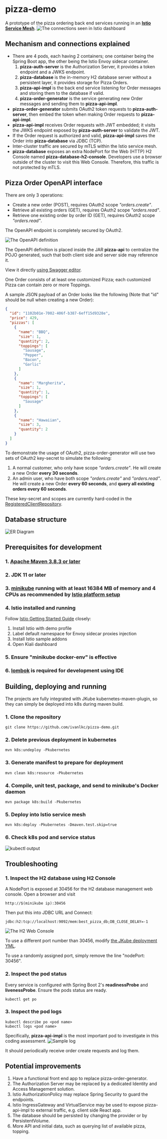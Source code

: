 # pizza-demo
A prototype of the pizza ordering back end services running in an [**Istio Service Mesh**](https://istio.io/).
![The connections seen in Istio dashboard](documentation/KialiDisplay.png)
## Mechanism and connections explained
- There are 4 pods, each having 2 containers; one container being the Spring Boot app, the other being the Istio Envoy sidecar container.
  1. **pizza-auth-server** is the Authorization Server, it provides a token endpoint and a JWKS endpoint.
  2. **pizza-database** is the in-memory H2 database server without a persistent layer, it provides storage for Pizza Orders.
  3. **pizza-api-impl** is the back end service listening for Order messages and storing them to the database if valid.
  4. **pizza-order-generator** is the service generating new Order messages and sending them to **pizza-api-impl**.
- **pizza-order-generator** submits OAuth2 token requests to **pizza-auth-server**, then embed the token when making Order requests to **pizza-api-impl**.
- **pizza-api-impl** receives Order requests with JWT embedded; it visits the JWKS endpoint exposed by **pizza-auth-server** to validate the JWT.
- If the Order request is authorized and valid, **pizza-api-impl** saves the Order into **pizza-database** via JDBC (TCP).
- Inter-cluster traffic are secured by mTLS within the Istio service mesh.
- **pizza-database** exposes an extra NodePort for the Web (HTTP) H2 Console named **pizza-database-h2-console**. Developers use a browser outside of the cluster to visit this Web Console. Therefore, this traffic is not protected by mTLS.

## Pizza Order OpenAPI interface
There are only 3 operations:
- Create a new order (POST), requires OAuth2 scope *"orders.create"*.
- Retrieve all existing orders (GET), requires OAuth2 scope *"orders.read"*.
- Retrieve one existing order by order ID (GET), requires OAuth2 scope *"orders.read"*.

The OpenAPI endpoint is completely secured by OAuth2.

![The OpenAPI definition](documentation/OpenAPI.png)

The OpenAPI definition is placed inside the JAR **pizza-api** to centralize the POJO generated, such that both client side and server side may reference it.

View it directly [using Swagger editor](https://editor.swagger.io/?url=https://raw.githubusercontent.com/ivanlkc/pizza-demo/main/pizza-api/src/main/resources/OrderOpenApi.yml).

One Order consists of at least one customized Pizza; each customized Pizza can contain zero or more Toppings.

A sample JSON payload of an Order looks like the following (Note that "id" should be null when creating a new Order):
```json
{
  "id": "1102b01e-7002-406f-b387-6eff15d9328e",
  "price": 429,
  "pizzas": [
    {
      "name": "BBQ",
      "size": 1,
      "quantity": 2,
      "toppings": [
        "Sausage",
        "Pepper",
        "Bacon",
        "Garlic"
      ]
    },
    {
      "name": "Margherita",
      "size": 1,
      "quantity": 1,
      "toppings": [
        "Sausage"
      ]
    },
    {
      "name": "Hawaiian",
      "size": 3,
      "quantity": 2
    }
  ]
}
```

To demonstrate the usage of OAuth2, pizza-order-generator will use two sets of OAuth2 key-secret to simulate the following:
1. A normal customer, who only have scope *"orders.create"*. He will create a new Order **every 30 seconds**.
2. An admin user, who have both scope *"orders.create"* and *"orders.read"*. He will create a new Order **every 60 seconds**, and **query all existing orders every 60 seconds**.

These key-secret and scopes are currently hard-coded in the [RegisteredClientRepository](pizza-auth-server/src/main/java/com/bestpizza/authserver/ServerConfig.java#L50).

## Database structure
![ER Diagram](documentation/ERDiagram.png)
## Prerequisites for development
### 1. [Apache Maven 3.8.3 or later](https://maven.apache.org/download.cgi)
### 2. JDK 11 or later
### 3. [minikube](https://minikube.sigs.k8s.io/docs/start/) running with at least 16384 MB of memory and 4 CPUs as recommended by [Istio platform setup](https://istio.io/latest/docs/setup/platform-setup/minikube/)
### 4. Istio installed and running
Follow [Istio Getting Started Guide](https://istio.io/latest/docs/setup/getting-started/) closely:
1. Install Istio with demo profile
2. Label default namespace for Envoy sidecar proxies injection
3. Install Istio sample addons
4. Open Kiali dashboard
### 5. Ensure "minikube docker-env" is effective
### 6. [lombok](https://projectlombok.org/) is required for development using IDE

## Building, deploying and running
The projects are fully integrated with JKube kubernetes-maven-plugin, so they can simply be deployed into k8s during maven build.
### 1. Clone the repository
```
git clone https://github.com/ivanlkc/pizza-demo.git
```
### 2. Delete previous deployment in kubernetes
```
mvn k8s:undeploy -Pkubernetes
```
### 3. Generate manifest to prepare for deployment
```
mvn clean k8s:resource -Pkubernetes
```
### 4. Compile, unit test, package, and send to minikube's Docker daemon
```
mvn package k8s:build -Pkubernetes
```
### 5. Deploy into Istio service mesh
```
mvn k8s:deploy -Pkubernetes -Dmaven.test.skip=true
```
### 6. Check k8s pod and service status
![kubectl output](documentation/KubectlBasicCheck.png)

## Troubleshooting
### 1. Inspect the H2 database using H2 Console
A NodePort is exposed at 30456 for the H2 database management web console.
Open a browser and visit
```
http://$(minikube ip):30456
```
Then put this into JDBC URL and Connect:
```
jdbc:h2:tcp://localhost:9092/mem:best_pizza_db;DB_CLOSE_DELAY=-1
```
![The H2 Web Console](documentation/H2Console.png)

To use a different port number than 30456, modify [the JKube deployment YML](pizza-database/src/main/jkube/pizza-database-h2-console-service.yml).

To use a randomly assigned port, simply remove the line "nodePort: 30456".
### 2. Inspect the pod status
Every service is configured with Spring Boot 2's **readinessProbe** and **livenessProbe**. Ensure the pods status are ready.
```
kubectl get po
```
### 3. Inspect the pod logs
```
kubectl describe po <pod name>
kubectl logs <pod name>
```
Specifically, **pizza-api-impl** is the most important pod to investigate in this coding assessment.
![Sample log](documentation/KubectlLogsProof.png)

It should periodically receive order create requests and log them.

## Potential improvements
1. Have a functional front end app to replace pizza-order-generator.
2. The Authorization Server may be replaced by a dedicated Identity and Access Management solution.
3. Istio AuthorizationPolicy may replace Spring Security to guard the endpoints.
4. Istio IngressGateway and VirtualService may be used to expose pizza-api-impl to external traffic, e.g. client side React app.
5. The database should be persisted by changing the provider or by PersistentVolume.
6. More API and initial data, such as querying list of available pizza, topping.
